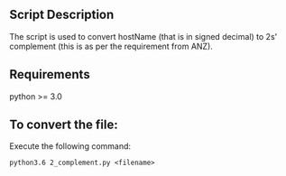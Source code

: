 ## Script Description
The script is used to convert hostName (that is in signed decimal) to 2s' complement (this is as per the requirement from ANZ).  

## Requirements
python >= 3.0

## To convert the file: 
Execute the following command:
```
python3.6 2_complement.py <filename>
```

